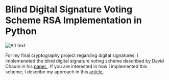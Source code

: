 # Blind Digital Signature Voting Scheme RSA Implementation in Python

![Alt text]((https://github.com/rsdurst/BlindVoting/blindVoting.gif) "Optional Title")

For my final cryptography project regarding digital signatures, I implemeneted the blind digital signature voting scheme described by David Chaum in his <a href=http://sceweb.sce.uhcl.edu/yang/teaching/csci5234WebSecurityFall2011/Chaum-blind-signatures.PDF>paper </a>. If you are interested in how I implemented this scheme, I describe my approach in this <a href=https://steemit.com/cryptography/@robertdurst10/blind-digital-signature-voting-scheme-implementation>article.</a> 
